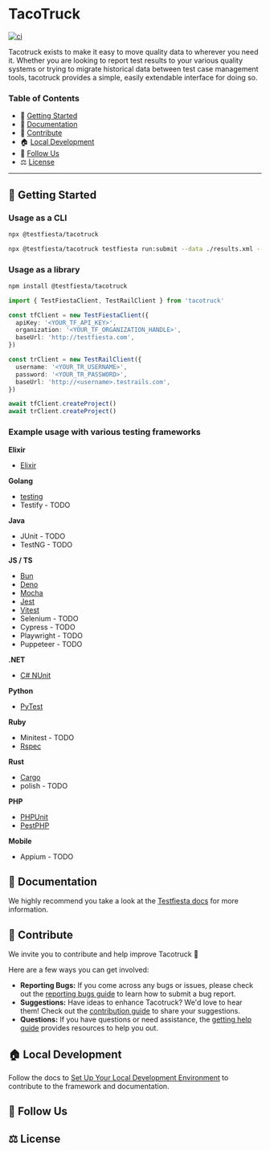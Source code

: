 # TacoTruck

[![ci](https://github.com/testfiesta/tacotruck/actions/workflows/ci.yml/badge.svg)](https://github.com/testfiesta/tacotruck/actions/workflows/ci.yml)

Tacotruck exists to make it easy to move quality data to wherever you need it. Whether you are looking to report test results to your various quality systems or trying to migrate historical data between test case management tools, tacotruck provides a simple, easily extendable interface for doing so.

### Table of Contents

- 🚀 [Getting Started](#getting-started)
- 📖 [Documentation](#documentation)
- 💙 [Contribute](#contribute)
- 🏠 [Local Development](#local-development)
- 🔗 [Follow Us](#follow-us)
- ⚖️ [License](#license)

---

## <a name="getting-started">🚀 Getting Started</a>

### Usage as a CLI

```bash
npx @testfiesta/tacotruck
```

```bash
npx @testfiesta/tacotruck testfiesta run:submit --data ./results.xml --organization <YOUR_ORG_HANDLE> --token <YOUR_TF_TOKEN> --project <YOUR_PROJECT_KEY>
```

### Usage as a library

```bash
npm install @testfiesta/tacotruck
```

```typescript
import { TestFiestaClient, TestRailClient } from 'tacotruck'

const tfClient = new TestFiestaClient({
  apiKey: '<YOUR_TF_API_KEY>',
  organization: '<YOUR_TF_ORGANIZATION_HANDLE>',
  baseUrl: 'http://testfiesta.com',
})

const trClient = new TestRailClient({
  username: '<YOUR_TR_USERNAME>',
  password: '<YOUR_TR_PASSWORD>',
  baseUrl: 'http://<username>.testrails.com',
})

await tfClient.createProject()
await trClient.createProject()
```

### Example usage with various testing frameworks

**Elixir**

- [Elixir](https://github.com/testfiesta/tacotruck-examples/tree/main/demo_elixir_tf)

**Golang**

- [testing](https://github.com/testfiesta/tacotruck-examples/tree/main/demo-golang-tf)
- Testify - TODO

**Java**

- JUnit - TODO
- TestNG - TODO

**JS / TS**

- [Bun](https://github.com/testfiesta/tacotruck-examples/tree/main/demo-bun-tf)
- [Deno](https://github.com/testfiesta/tacotruck-examples/tree/main/demo-deno-tf)
- [Mocha](https://github.com/testfiesta/tacotruck-examples/tree/main/demo-mocha-tf)
- [Jest](https://github.com/testfiesta/tacotruck-examples/tree/main/demo-jest-tf)
- [Vitest](https://github.com/testfiesta/tacotruck-examples/tree/main/demo-vitest-tf)
- Selenium - TODO
- Cypress - TODO
- Playwright - TODO
- Puppeteer - TODO

**.NET**

- [C# NUnit](https://github.com/testfiesta/tacotruck-examples/tree/main/demo-dotnet-nunit-tf)

**Python**

- [PyTest](https://github.com/testfiesta/tacotruck-examples/tree/main/demo-pytest-tf)

**Ruby**

- Minitest - TODO
- [Rspec](https://github.com/testfiesta/tacotruck-examples/tree/main/demo-rspec-tf)

**Rust**

- [Cargo](https://github.com/testfiesta/tacotruck-examples/tree/main/demo-rust-cargo-tf)
- polish - TODO

**PHP**

- [PHPUnit](https://github.com/testfiesta/tacotruck-examples/tree/main/demo-phpunit-tf)
- [PestPHP](https://github.com/testfiesta/tacotruck-examples/tree/main/demo-pestphp-tf)

**Mobile**

- Appium - TODO

## <a name="documentation">📖 Documentation</a>

We highly recommend you take a look at the [Testfiesta docs](https://docs.testfieta.com) for more information.

## <a name="contribute">💙 Contribute</a>

We invite you to contribute and help improve Tacotruck 💙

Here are a few ways you can get involved:

- **Reporting Bugs:** If you come across any bugs or issues, please check out the [reporting bugs guide](https://docs.testfiesta.com/community/reporting-bugs) to learn how to submit a bug report.
- **Suggestions:** Have ideas to enhance Tacotruck? We'd love to hear them! Check out the [contribution guide](https://docs.testfiesta.com/tacotruck/community/contributions#guide) to share your suggestions.
- **Questions:** If you have questions or need assistance, the [getting help guide](https://docs.testfiesta.com/tacotruck/community/getting-help) provides resources to help you out.

## <a name="local-development">🏠 Local Development</a>

Follow the docs to [Set Up Your Local Development Environment](https://docs.testfiesta.com/tacotruck/community/contributions#setup) to contribute to the framework and documentation.

## <a name="follow-us">🔗 Follow Us</a>

## <a name="license">⚖️ License</a>
